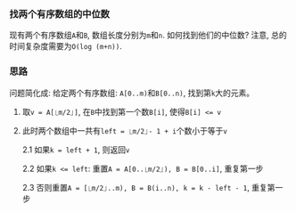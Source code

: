 ### 找两个有序数组的中位数

现有两个有序数组`A`和`B`, 数组长度分别为`m`和`n`. 如何找到他们的中位数? 注意, 总的时间复杂度需要为`O(log (m+n))`.

### 思路

问题简化成: 给定两个有序数组: `A[0..m)`和`B[0..n)`, 找到第`k`大的元素。

1.  取`v = A[⎿m/2⏌]`, 在`B`中找到第一个数`B[i]`, 使得`B[i] <= v`

2.  此时两个数组中一共有`left = ⎿m/2⏌- 1 + i`个数小于等于`v`

    2.1 如果`k = left + 1`, 则返回`v`

    2.2 如果`k <= left`: 重置`A = A[0..⎿m/2⏌), B = B[0..i]`, 重复第一步

    2.3 否则重置`A = [⎿m/2⏌..m), B = B(i..n), k = k - left - 1`, 重复第一步
